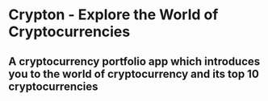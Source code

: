 # Crypton - Explore the World of Cryptocurrencies

## A cryptocurrency portfolio app which introduces you to the world of cryptocurrency and its top 10 cryptocurrencies
